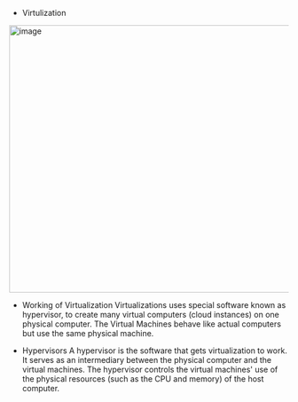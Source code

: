 - Virtulization 

<img width="753" height="482" alt="image" src="https://github.com/user-attachments/assets/614c54d9-ce1c-499c-b179-7bedb17a8510" />

- Working of Virtualization
  Virtualizations uses special software known as hypervisor, to create many virtual computers (cloud instances) on one physical computer.      The   Virtual Machines behave like actual computers but use the same physical machine.

- Hypervisors
  A hypervisor is the software that gets virtualization to work. It serves as an intermediary between the physical computer and the virtual   machines. The hypervisor controls the virtual machines' use of the physical resources (such as the CPU and memory) of the host computer.
  
